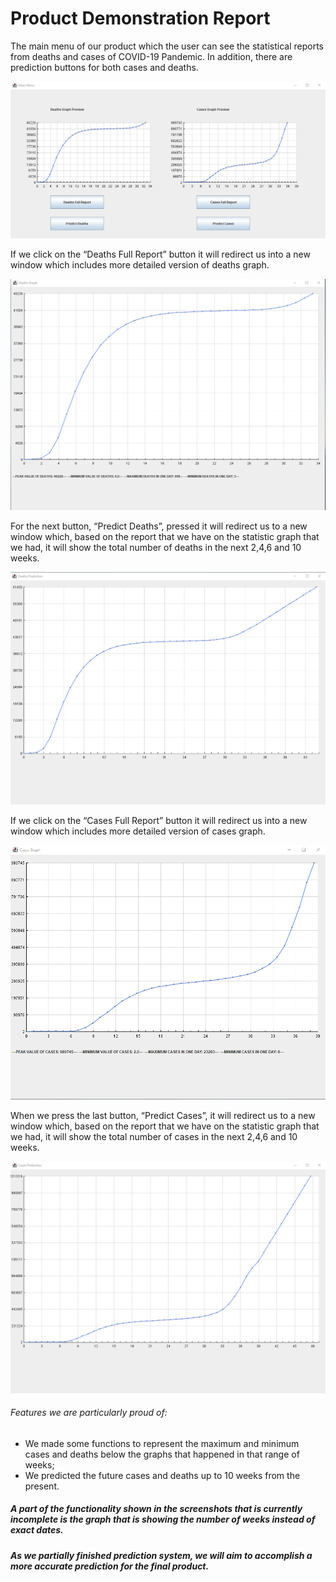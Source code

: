 # Product Demonstration Report #

The main menu of our product which the user can see the statistical reports from deaths and cases of COVID-19 Pandemic. In addition, there are prediction buttons for both cases and deaths. 

![alt text](MVP/img/main.png "Main Program")

If we click on the “Deaths Full Report” button it will redirect us into a new window which includes more detailed version of deaths graph.

![alt text](MVP/img/deaths_graph.png "Deaths Graph")

For the next button, “Predict Deaths”, pressed it will redirect us to a new window which, based on the report that we have on the statistic graph that we had, it will show the total number of deaths in the next 2,4,6 and 10 weeks.

![alt text](MVP/img/deaths_prediction.png "Deaths Prediction")

If we click on the “Cases Full Report” button it will redirect us into a new window which includes more detailed version of cases graph.

![alt text](MVP/img/case_graph.png "Cases Graph")

When we press the last button, “Predict Cases”, it will redirect us to a new window which, based on the report that we have on the statistic graph that we had, it will show the total number of cases in the next 2,4,6 and 10 weeks.

![alt text](MVP/img/cases_predictions.png "Cases Prediction")

###### Features we are particularly proud of:

-	We made some functions to represent the maximum and minimum cases and deaths below the graphs that happened in that range of weeks; 
-	We predicted the future cases and deaths up to 10 weeks from the present.


##### A part of the functionality shown in the screenshots that is currently incomplete is the graph that is showing the number of weeks instead of exact dates.
##### As we partially finished prediction system, we will aim to accomplish a more accurate prediction for the final product.


